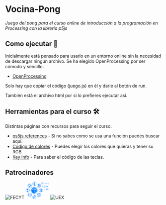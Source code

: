 # Vocina-Pong

_Juego del pong para el curso online de introducción a la programación en Processing con la libreria p5js_

## Como ejecutar 🚀

Inicialmente está pensado para usarlo en un entorno online sin la necesidad de descargar ningún archivo. Se ha elegido 
OpenProcessing por ser cómodo y sencillo.
* [OpenProcessing](https://www.openprocessing.org/sketch/create) 

Solo hay que copiar el código (juego.js) en él y darle al botón de run.

También está el archivo html por si lo prefieres ejecutar así.

## Herramientas para el curso 🛠️

Distintas páginas con recursos para seguir el curso.

* [ps5js references](https://p5js.org/reference/) - Si no sabes como se usa una función puedes buscar aquí.
* [Código de colores](https://htmlcolorcodes.com/es/) - Puedes elegir los colores que quieras y tener su RGB.
* [Key info](http://keycode.info/) - Para saber el código de las teclas.

## Patrocinadores

<img src="https://www.convocatoria.fecyt.es/Publico/Logotipos/__Recursos/ministerio-fecyt-impreso_JPG.jpg"
     alt="FECYT"
     height="70%"
     width="70%" />
<img src="https://github.com/SmartOpenLab/Escudo-SmartOpenLab/blob/master/to%20use%20(final_exports)/logo_y_letras_fondo_transparente.png"
     alt="SOL"
     height="15%"
     width="15%" />
<img src="https://www.unex.es/conoce-la-uex/centros/plasencia/temporal/especialista-universitario-en-patologia-ungueal/Logo%20UEx.jpg"
     alt="UEX"
     height="7%"
     width="7%" />
